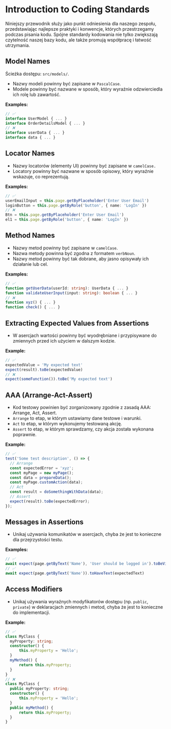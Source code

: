 # Introduction to Coding Standards

Niniejszy przewodnik służy jako punkt odniesienia dla naszego zespołu, przedstawiając najlepsze praktyki i konwencje, których przestrzegamy podczas pisania kodu. Spójne standardy kodowania nie tylko zwiększają czytelność naszej bazy kodu, ale także promują współpracę i łatwość utrzymania.

## Model Names

Ścieżka dostępu: `src/models/`.

- Nazwy modeli powinny być zapisane w `PascalCase`.
- Modele powinny być nazwane w sposób, który wyraźnie odzwierciedla ich rolę lub zawartość.

**Examples:**

```typescript
// ✅
interface UserModel { ... }
interface OrderDetailsModel { ... }
// ❌
interface userData { ... }
interface data { ... }
```

## Locator Names

- Nazwy locatorów (elementy UI) powinny być zapisane w `camelCase.`
- Locatory powinny być nazwane w sposób opisowy, który wyraźnie wskazuje, co reprezentują.

**Examples:**

```typescript
// ✅
userEmailInput = this.page.getByPlaceholder('Enter User Email')
loginButton = this.page.getByRole('button', { name: 'LogIn' })
// ❌
Btn = this.page.getByPlaceholder('Enter User Email')
el1 = this.page.getByRole('button', { name: 'LogIn' })
```

## Method Names

- Nazwy metod powinny być zapisane w `camelCase`.
- Nazwa metody powinna być zgodna z formatem `verbNoun`.
- Nazwy metod powinny być tak dobrane, aby jasno opisywały ich działanie lub cel.

**Examples:**

```typescript
// ✅
function getUserData(userId: string): UserData { ... }
function validateUserInput(input: string): boolean { ... }
// ❌
function xyz() { ... }
function check() { ... }
```

## Extracting Expected Values from Assertions

- W asercjach wartości powinny być wyodrębniane i przypisywane do zmiennych przed ich użyciem w dalszym kodzie.

**Example:**

```typescript
// ✅
expectedValue = 'My expected text'
expect(result).toBe(expectedValue)
// ❌
expect(someFunction()).toBe('My expected text')
```

## AAA (Arrange-Act-Assert)

- Kod testowy powinien być zorganizowany zgodnie z zasadą AAA: Arrange, Act, Assert.
- `Arrange` to etap, w którym ustawiamy dane testowe i warunki.
- `Act` to etap, w którym wykonujemy testowaną akcję.
- `Assert` to etap, w którym sprawdzamy, czy akcja została wykonana poprawnie.

**Example:**

```typescript
// ✅
test('Some test description', () => {
  // Arrange
  const expectedError = 'xyz';
  const myPage = new myPage();
  const data = prepareData();
  const myPage.customAction(data);
  // Act
  const result = doSomethingWithData(data);
  // Assert
  expect(result).toBe(expectedError);
});
```

## Messages in Assertions

- Unikaj używania komunikatów w asercjach, chyba że jest to konieczne dla przejrzystości testu.

**Examples:**

```typescript
// ✅
await expect(page.getByText('Name'), 'User should be logged in').toBeVisible()
// ✅
await expect(page.getByText('Name')).toHaveText(expectedText)
```

## Access Modifiers

- Unikaj używania wyraźnych modyfikatorów dostępu (np. `public`, `private`) w deklaracjach zmiennych i metod, chyba że jest to konieczne do implementacji.

**Example:**

```typescript
// ✅
class MyClass {
  myProperty: string;
  constructor() {
      this.myProperty = 'Hello';
  }
  myMethod() {
      return this.myProperty;
  }
}
// ❌
class MyClass {
  public myProperty: string;
  constructor() {
      this.myProperty = 'Hello';
  }
  public myMethod() {
      return this.myProperty;
  }
}
```
